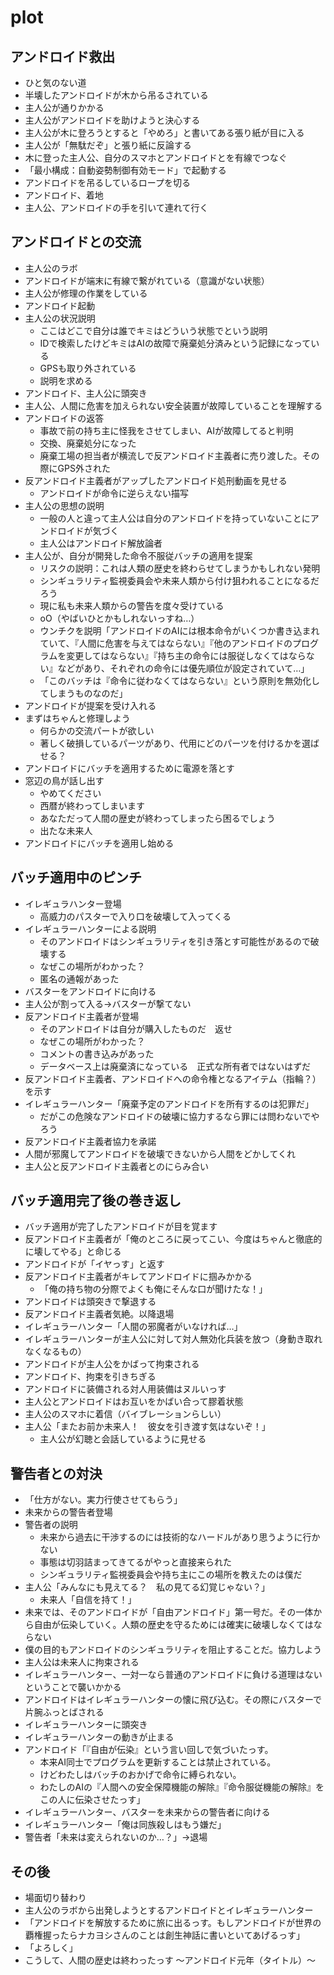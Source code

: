 # plot

## アンドロイド救出
* ひと気のない道
* 半壊したアンドロイドが木から吊るされている
* 主人公が通りかかる
* 主人公がアンドロイドを助けようと決心する
* 主人公が木に登ろうとすると「やめろ」と書いてある張り紙が目に入る
* 主人公が「無駄だぞ」と張り紙に反論する
* 木に登った主人公、自分のスマホとアンドロイドとを有線でつなぐ
* 「最小構成：自動姿勢制御有効モード」で起動する
* アンドロイドを吊るしているロープを切る
* アンドロイド、着地
* 主人公、アンドロイドの手を引いて連れて行く

## アンドロイドとの交流
* 主人公のラボ
* アンドロイドが端末に有線で繋がれている（意識がない状態）
* 主人公が修理の作業をしている
* アンドロイド起動
* 主人公の状況説明
  * ここはどこで自分は誰でキミはどういう状態でという説明
  * IDで検索したけどキミはAIの故障で廃棄処分済みという記録になっている
  * GPSも取り外されている
  * 説明を求める
* アンドロイド、主人公に頭突き
* 主人公、人間に危害を加えられない安全装置が故障していることを理解する
* アンドロイドの返答
  * 事故で前の持ち主に怪我をさせてしまい、AIが故障してると判明
  * 交換、廃棄処分になった
  * 廃棄工場の担当者が横流しで反アンドロイド主義者に売り渡した。その際にGPS外された
* 反アンドロイド主義者がアップしたアンドロイド処刑動画を見せる
  * アンドロイドが命令に逆らえない描写
* 主人公の思想の説明
  * 一般の人と違って主人公は自分のアンドロイドを持っていないことにアンドロイドが気づく
  * 主人公はアンドロイド解放論者
* 主人公が、自分が開発した命令不服従バッチの適用を提案
  * リスクの説明：これは人類の歴史を終わらせてしまうかもしれない発明
  * シンギュラリティ監視委員会や未来人類から付け狙われることになるだろう
  * 現に私も未来人類からの警告を度々受けている
  * oO（やばいひとかもしれないっすね…）
  * ウンチクを説明「アンドロイドのAIには根本命令がいくつか書き込まれていて、『人間に危害を与えてはならない』『他のアンドロイドのプログラムを変更してはならない』『持ち主の命令には服従しなくてはならない』などがあり、それぞれの命令には優先順位が設定されていて…」
  * 「このバッチは『命令に従わなくてはならない』という原則を無効化してしまうものなのだ」
* アンドロイドが提案を受け入れる
* まずはちゃんと修理しよう
  * 何らかの交流パートが欲しい
  * 著しく破損しているパーツがあり、代用にどのパーツを付けるかを選ばせる？
* アンドロイドにバッチを適用するために電源を落とす
* 窓辺の鳥が話し出す
  * やめてください
  * 西暦が終わってしまいます
  * あなただって人間の歴史が終わってしまったら困るでしょう
  * 出たな未来人
* アンドロイドにバッチを適用し始める

## バッチ適用中のピンチ
* イレギュラハンター登場
  * 高威力のパスターで入り口を破壊して入ってくる
* イレギュラーハンターによる説明
  * そのアンドロイドはシンギュラリティを引き落とす可能性があるので破壊する
  * なぜこの場所がわかった？
  * 匿名の通報があった
* バスターをアンドロイドに向ける
* 主人公が割って入る→バスターが撃てない
* 反アンドロイド主義者が登場
  * そのアンドロイドは自分が購入したものだ　返せ
  * なぜこの場所がわかった？
  * コメントの書き込みがあった
  * データベース上は廃棄済になっている　正式な所有者ではないはずだ
* 反アンドロイド主義者、アンドロイドへの命令権となるアイテム（指輪？）を示す
* イレギュラーハンター「廃棄予定のアンドロイドを所有するのは犯罪だ」
  * だがこの危険なアンドロイドの破壊に協力するなら罪には問わないでやろう
* 反アンドロイド主義者協力を承諾
* 人間が邪魔してアンドロイドを破壊できないから人間をどかしてくれ
* 主人公と反アンドロイド主義者とのにらみ合い


## バッチ適用完了後の巻き返し
* バッチ適用が完了したアンドロイドが目を覚ます
* 反アンドロイド主義者が「俺のところに戻ってこい、今度はちゃんと徹底的に壊してやる」と命じる
* アンドロイドが「イヤっす」と返す
* 反アンドロイド主義者がキレてアンドロイドに掴みかかる
  * 「俺の持ち物の分際でよくも俺にそんな口が聞けたな！」
* アンドロイドは頭突きで撃退する
* 反アンドロイド主義者気絶。以降退場
* イレギュラーハンター「人間の邪魔者がいなければ…」
* イレギュラーハンターが主人公に対して対人無効化兵装を放つ（身動き取れなくなるもの）
* アンドロイドが主人公をかばって拘束される
* アンドロイド、拘束を引きちぎる
* アンドロイドに装備される対人用装備はヌルいっす
* 主人公とアンドロイドはお互いをかばい合って膠着状態
* 主人公のスマホに着信（バイブレーションらしい）
* 主人公「またお前か未来人！　彼女を引き渡す気はないぞ！」
  * 主人公が幻聴と会話しているように見せる

## 警告者との対決
* 「仕方がない。実力行使させてもらう」
* 未来からの警告者登場
* 警告者の説明
  * 未来から過去に干渉するのには技術的なハードルがあり思うように行かない
  * 事態は切羽詰まってきてるがやっと直接来られた
  * シンギュラリティ監視委員会や持ち主にこの場所を教えたのは僕だ
* 主人公「みんなにも見えてる？　私の見てる幻覚じゃない？」
  * 未来人「自信を持て！」
* 未来では、そのアンドロイドが「自由アンドロイド」第一号だ。その一体から自由が伝染していく。人類の歴史を守るためには確実に破壊しなくてはならない
* 僕の目的もアンドロイドのシンギュラリティを阻止することだ。協力しよう
* 主人公は未来人に拘束される
* イレギュラーハンター、一対一なら普通のアンドロイドに負ける道理はないということで襲いかかる
* アンドロイドはイレギュラーハンターの懐に飛び込む。その際にバスターで片腕ふっとばされる
* イレギュラーハンターに頭突き
* イレギュラーハンターの動きが止まる
* アンドロイド「『自由が伝染』という言い回しで気づいたっす。
  * 本来AI同士でプログラムを更新することは禁止されている。
  * けどわたしはバッチのおかげで命令に縛られない。
  * わたしのAIの『人間への安全保障機能の解除』『命令服従機能の解除』をこの人に伝染させたっす」
* イレギュラーハンター、バスターを未来からの警告者に向ける
* イレギュラーハンター「俺は同族殺しはもう嫌だ」
* 警告者「未来は変えられないのか…？」→退場

## その後
* 場面切り替わり
* 主人公のラボから出発しようとするアンドロイドとイレギュラーハンター
* 「アンドロイドを解放するために旅に出るっす。もしアンドロイドが世界の覇権握ったらナカヨシさんのことは創生神話に書いといてあげるっす」
* 「よろしく」
* こうして、人間の歴史は終わったっす ～アンドロイド元年（タイトル）～
